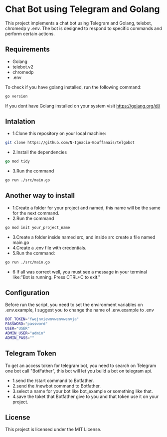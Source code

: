 # Chat Bot using Telegram and Golang

This project implements a chat bot using Telegram and Golang, telebot, chromedp y .env. The bot is designed to respond to specific commands and perform certain actions.

## Requirements
- Golang
- telebot.v2
- chromedp
- .env

To check if you have golang installed, run the following command:
```bash
go version
```
If you dont have Golang installed on your system visit https://golang.org/dl/

## Intalation
* 1.Clone this repository on your local machine:
```bash
git clone https://github.com/N-Ignacio-Bouffanais/telgobot

```

* 2.Install the dependencies
```go
go mod tidy
```

* 3.Run the command
```bash
go run ./src/main.go
```

## Another way to install 
* 1.Create a folder for your project and named, this name will be the same for the next command.
* 2.Run the command
```bash
go mod init your_project_name
```
* 3.Create a folder inside named src, and inside src create a file named main.go
* 4.Create a .env file with credentials.
* 5.Run the command:
```bash
go run ./src/main.go
```
* 6 If all was correct well, you must see a message in your terminal like:"Bot is running. Press CTRL+C to exit."

## Configuration

Before run the script, you need to set the environment variables on .env.example, I suggest you to change the name of .env.example to .env
```bash
BOT_TOKEN="fwejnviewnvwenvwenvja"
PASSWORD="password"
USER="USER"
ADMIN_USER="admin"
ADMIN_PASS=""
```

## Telegram Token
To get an access token for telegram bot, you need to search on Telegram one bot call "BotFather", this bot will let you build a bot on telegram api.
* 1.send the /start command to Botfather.
* 2.send the /newbot command to Botfather.
* 3.select a name for your bot like bot_example or something like that.
* 4.save the toket that Botfather give to you and that token use it on your project.

## License

This project is licensed under the MIT License.